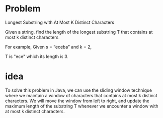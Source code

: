 # Problem

Longest Substring with At Most K Distinct Characters

Given a string, find the length of the longest substring T that contains at most k distinct characters.

For example, Given s = “eceba” and k = 2,

T is "ece" which its length is 3.

# idea


To solve this problem in Java, we can use the sliding window technique where we maintain a window of characters that contains at most k distinct characters. We will move the window from left to right, and update the maximum length of the substring T whenever we encounter a window with at most k distinct characters.

